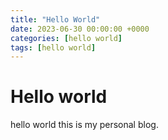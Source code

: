 ```yaml
---
title: "Hello World"
date: 2023-06-30 00:00:00 +0000
categories: [hello world]
tags: [hello world]
---
```


# Hello world

hello world this is my personal blog.